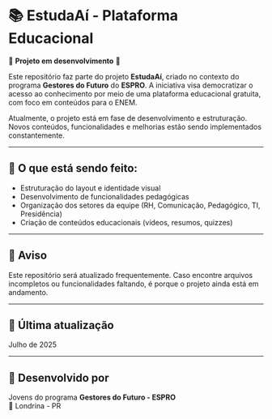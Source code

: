 # 📚 EstudaAí - Plataforma Educacional

🚧 **Projeto em desenvolvimento** 🚧

Este repositório faz parte do projeto **EstudaAí**, criado no contexto do programa **Gestores do Futuro** do **ESPRO**. A iniciativa visa democratizar o acesso ao conhecimento por meio de uma plataforma educacional gratuita, com foco em conteúdos para o ENEM.

Atualmente, o projeto está em fase de desenvolvimento e estruturação. Novos conteúdos, funcionalidades e melhorias estão sendo implementados constantemente.

---

## 🔨 O que está sendo feito:

- Estruturação do layout e identidade visual  
- Desenvolvimento de funcionalidades pedagógicas  
- Organização dos setores da equipe (RH, Comunicação, Pedagógico, TI, Presidência)  
- Criação de conteúdos educacionais (vídeos, resumos, quizzes)

---

## 📌 Aviso

Este repositório será atualizado frequentemente. Caso encontre arquivos incompletos ou funcionalidades faltando, é porque o projeto ainda está em andamento. 

---

## 📅 Última atualização

Julho de 2025

---

## 📍 Desenvolvido por

Jovens do programa **Gestores do Futuro - ESPRO**  
📍 Londrina - PR
